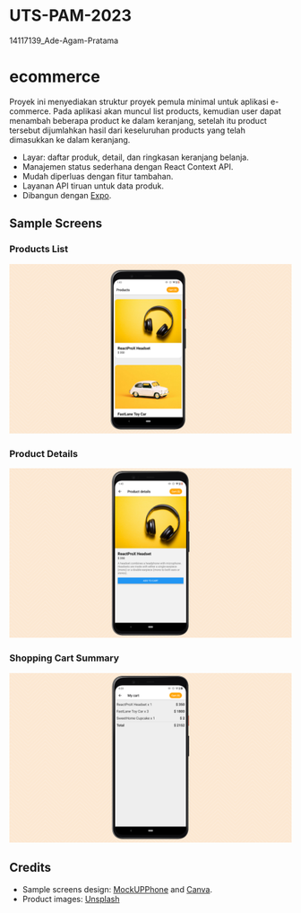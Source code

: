 # UTS-PAM-2023
 14117139_Ade-Agam-Pratama

# ecommerce

Proyek ini menyediakan struktur proyek pemula minimal untuk aplikasi e-commerce.
Pada aplikasi akan muncul list products, kemudian user dapat menambah beberapa product ke dalam keranjang, setelah itu product tersebut dijumlahkan hasil dari keseluruhan products yang telah dimasukkan ke dalam keranjang.

- Layar: daftar produk, detail, dan ringkasan keranjang belanja.
- Manajemen status sederhana dengan React Context API.
- Mudah diperluas dengan fitur tambahan.
- Layanan API tiruan untuk data produk.
- Dibangun dengan [Expo](https://expo.dev).


## Sample Screens

### Products List
![Products List](./docs/productsList.png)

### Product Details
![Product Details](./docs/productDetails.png)

### Shopping Cart Summary
![Shopping Cart Summary](./docs/cart.png)

## Credits

- Sample screens design: [MockUPPhone](https://mockuphone.com) and [Canva](https://www.canva.com).
- Product images: [Unsplash](https://unsplash.com/)

